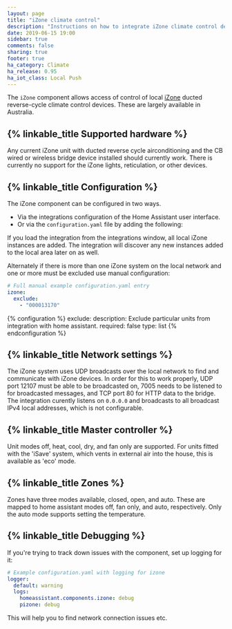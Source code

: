 ```yaml
---
layout: page
title: "iZone climate control"
description: "Instructions on how to integrate iZone climate control devices with Home Assistant."
date: 2019-06-15 19:00
sidebar: true
comments: false
sharing: true
footer: true
ha_category: Climate
ha_release: 0.95
ha_iot_class: Local Push
---
```


The `iZone` component allows access of control of local [iZone](https://izone.com.au/) ducted reverse-cycle climate control devices. These are largely available in Australia.

## {% linkable_title Supported hardware %}

Any current iZone unit with ducted reverse cycle airconditioning and the CB wired or wireless bridge device installed should currently work. There is currently no support for the iZone lights, reticulation, or other devices.

## {% linkable_title Configuration %}

The iZone component can be configured in two ways. 

- Via the integrations configuration of the Home Assistant user interface.
- Or via the `configuration.yaml` file by adding the following:

If you load the integration from the integrations window, all local iZone instances are added. The integration will discover any new instances added to the local area later on as well.

Alternately if there is more than one iZone system on the local network and one or more must be excluded use manual configuration:

```yaml
# Full manual example configuration.yaml entry
izone:
  exclude:
    - "000013170"
```

{% configuration %}
exclude:
  description: Exclude particular units from integration with home assistant.
  required: false
  type: list
{% endconfiguration %}

## {% linkable_title Network settings %}

The iZone system uses UDP broadcasts over the local network to find and communicate with iZone devices. In order for this to work properly, UDP port  12107 must be able to be broadcasted on, 7005 needs to be listened to for broadcasted messages, and TCP port 80 for HTTP data to the bridge. The integration curently listens on `0.0.0.0` and broadcasts to all broadcast IPv4 local addresses, which is not configurable.

## {% linkable_title Master controller %}

Unit modes off, heat, cool, dry, and fan only are supported. For units fitted with the 'iSave' system, which vents in external air into the house, this is available as 'eco' mode.

## {% linkable_title Zones %}

Zones have three modes available, closed, open, and auto. These are mapped to home assistant modes off, fan only, and auto, respectively. Only the auto mode supports setting the temperature.

## {% linkable_title Debugging %}

If you're trying to track down issues with the component, set up logging for it:


```yaml
# Example configuration.yaml with logging for izone
logger:
  default: warning
  logs:
    homeassistant.components.izone: debug
    pizone: debug
```

This will help you to find network connection issues etc.